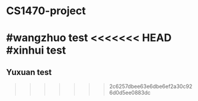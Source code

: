 # CS1470-project
#wangzhuo test
<<<<<<< HEAD
#xinhui test
=======
## Yuxuan test
>>>>>>> 2c6257dbee63e6dbe6ef2a30c926d0d5ee0883dc
